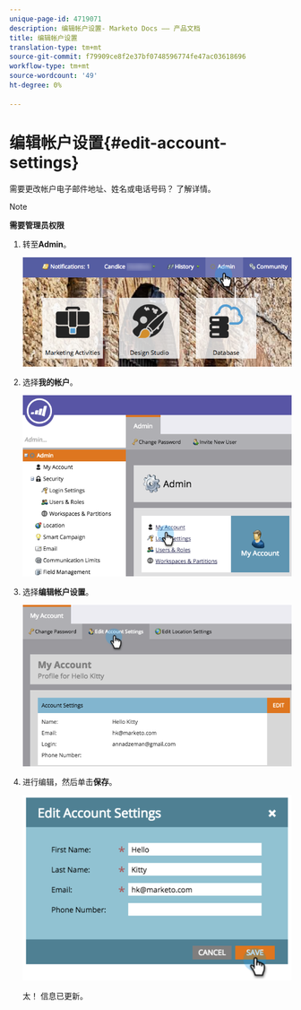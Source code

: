 ```yaml
---
unique-page-id: 4719071
description: 编辑帐户设置- Marketo Docs —— 产品文档
title: 编辑帐户设置
translation-type: tm+mt
source-git-commit: f79909ce8f2e37bf0748596774fe47ac03618696
workflow-type: tm+mt
source-wordcount: '49'
ht-degree: 0%

---
```



# 编辑帐户设置{#edit-account-settings}

需要更改帐户电子邮件地址、姓名或电话号码？ 了解详情。

>[!NOTE]
>
>**需要管理员权限**

1. 转至&#x200B;**Admin**。

   ![](assets/adminhand.png)

1. 选择&#x200B;**我的帐户**。

   ![](assets/image2015-6-23-15-3a16-3a52.png)

1. 选择&#x200B;**编辑帐户设置**。

   ![](assets/image2015-6-23-15-3a21-3a41.png)

1. 进行编辑，然后单击&#x200B;**保存**。

   ![](assets/image2015-6-23-15-3a20-3a16.png)

   太！ 信息已更新。
